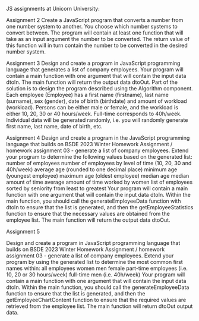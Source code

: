 JS assignments at Unicorn University:

Assignment 2
Create a JavaScript program that converts a number from one number system to another. You choose which number systems to convert between. 
The program will contain at least one function that will take as an input argument the number to be converted. 
The return value of this function will in turn contain the number to be converted in the desired number system.


Assignment 3
Design and create a program in JavaScript programming language that generates a list of company employees. 
Your program will contain a main function with one argument that will contain the input data dtoIn. The main function will return the output data dtoOut.
Part of the solution is to design the program described using the Algorithm component.
Each employee (Employee) has a first name (firstname), last name (surname), sex (gender), date of birth (birthdate) and amount of workload (workload). 
Persons can be either male or female, and the workload is either 10, 20, 30 or 40 hours/week. Full-time corresponds to 40h/week. 
Individual data will be generated randomly, i.e. you will randomly generate first name, last name, date of birth, etc.

Assignment 4
Design and create a program in the JavaScript programming language that builds on 
BSDE 2023 Winter Homework Assignment / homework assignment 03 - generate a list of company employees. 
Extend your program to determine the following values based on the generated list:
number of employees
number of employees by level of time (10, 20, 30 and 40h/week)
average age (rounded to one decimal place)
minimum age (youngest employee)
maximum age (oldest employee)
median age
median amount of time
average amount of time worked by women
list of employees sorted by seniority from least to greatest
Your program will contain a main function with one argument that will contain the input data dtoIn. 
Within the main function, you should call the generateEmployeeData function with dtoIn to ensure that the list is generated, 
and then the getEmployeeStatistics function to ensure that the necessary values are obtained from the employee list. 
The main function will return the output data dtoOut.

Assignment 5

Design and create a program in JavaScript programming language that builds on 
BSDE 2023 Winter Homework Assignment / homework assignment 03 - generate a list of company employees. 
Extend your program by using the generated list to determine the most common first names within:
all employees
women
men
female part-time employees (i.e. 10, 20 or 30 hours/week)
full-time men (i.e. 40h/week)
Your program will contain a main function with one argument that will contain the input data dtoIn. 
Within the main function, you should call the generateEmployeeData function to ensure that the list is generated, 
and then the getEmployeeChartContent function to ensure that the required values are retrieved from the employee list. 
The main function will return dtoOut output data.
